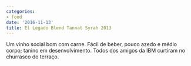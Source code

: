 ```yaml
---
categories:
- food
date: '2016-11-13'
title: El Legado Blend Tannat Syrah 2013
---
```


Um vinho social bom com carne. Fácil de beber, pouco azedo e médio corpo; tanino em desenvolvimento. Todos dos amigos da IBM curtiram no churrasco do terraço.